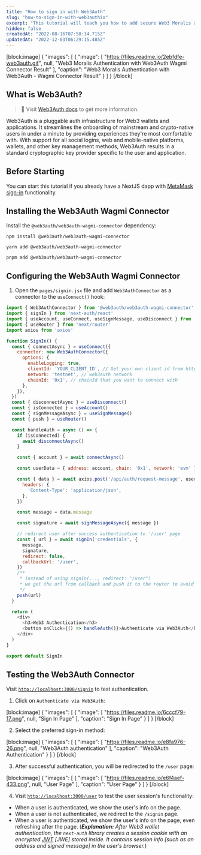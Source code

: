 ```yaml
---
title: "How to sign in with Web3Auth"
slug: "how-to-sign-in-with-web3authio"
excerpt: "This tutorial will teach you how to add secure Web3 Moralis authentication to your NextJS application by walking you through the process of developing a full-stack Web3 authentication solution using the popular NextJS framework."
hidden: false
createdAt: "2022-08-16T07:58:14.715Z"
updatedAt: "2022-12-03T06:29:15.485Z"
---
```

[block:image]
{
  "images": [
    {
      "image": [
        "https://files.readme.io/2ebfdfe-web3auth.gif",
        null,
        "Web3 Moralis Authentication with Web3Auth Wagmi Connector Result"
      ],
      "caption": "Web3 Moralis Authentication with Web3Auth - Wagmi Connector Result"
    }
  ]
}
[/block]

## What is Web3Auth?

> 📘 Visit [Web3Auth docs](https://web3auth.io/docs/index.html) to get more information.

Web3Auth is a pluggable auth infrastructure for Web3 wallets and applications. It streamlines the onboarding of mainstream and crypto-native users in under a minute by providing experiences they're most comfortable with. With support for all social logins, web and mobile-native platforms, wallets, and other key management methods, Web3Auth results in a standard cryptographic key provider specific to the user and application.

## Before Starting

You can start this tutorial if you already have a NextJS dapp with [MetaMask sign-in](doc:sign-in-with-metamask) functionality.

## Installing the Web3Auth Wagmi Connector

Install the `@web3auth/web3auth-wagmi-connector` dependency:

```shell npm
npm install @web3auth/web3auth-wagmi-connector
```
```shell yarn
yarn add @web3auth/web3auth-wagmi-connector
```
```shell pnpm
pnpm add @web3auth/web3auth-wagmi-connector
```



## Configuring the Web3Auth Wagmi Connector

1. Open the `pages/signin.jsx` file and add `Web3AuthConnector` as a connector to the `useConnect()` hook:

```javascript
import { Web3AuthConnector } from '@web3auth/web3auth-wagmi-connector'
import { signIn } from 'next-auth/react'
import { useAccount, useConnect, useSignMessage, useDisconnect } from 'wagmi'
import { useRouter } from 'next/router'
import axios from 'axios'

function SignIn() {
  const { connectAsync } = useConnect({
    connector: new Web3AuthConnector({
      options: {
        enableLogging: true,
        clientId: 'YOUR_CLIENT_ID', // Get your own client id from https://dashboard.web3auth.io
        network: 'testnet', // web3auth network
        chainId: '0x1', // chainId that you want to connect with
      },
    }),
  })
  const { disconnectAsync } = useDisconnect()
  const { isConnected } = useAccount()
  const { signMessageAsync } = useSignMessage()
  const { push } = useRouter()

  const handleAuth = async () => {
    if (isConnected) {
      await disconnectAsync()
    }

    const { account } = await connectAsync()

    const userData = { address: account, chain: '0x1', network: 'evm' }

    const { data } = await axios.post('/api/auth/request-message', userData, {
      headers: {
        'Content-Type': 'application/json',
      },
    })

    const message = data.message

    const signature = await signMessageAsync({ message })

    // redirect user after success authentication to '/user' page
    const { url } = await signIn('credentials', {
      message,
      signature,
      redirect: false,
      callbackUrl: '/user',
    })
    /**
     * instead of using signIn(..., redirect: "/user")
     * we get the url from callback and push it to the router to avoid page refreshing
     */
    push(url)
  }

  return (
    <div>
      <h3>Web3 Authentication</h3>
      <button onClick={() => handleAuth()}>Authenticate via Web3Auth</button>
    </div>
  )
}

export default SignIn
```



## Testing the Web3Auth Connector

Visit [`http://localhost:3000/signin`](http://localhost:3000/signin) to test authentication.

1. Click on `Authenticate via Web3Auth`:

[block:image]
{
  "images": [
    {
      "image": [
        "https://files.readme.io/6cccf79-17.png",
        null,
        "Sign In Page"
      ],
      "caption": "Sign In Page"
    }
  ]
}
[/block]

2. Select the preferred sign-in method:

[block:image]
{
  "images": [
    {
      "image": [
        "https://files.readme.io/e8fa976-26.png",
        null,
        "Web3Auth authentication"
      ],
      "caption": "Web3Auth Authentication"
    }
  ]
}
[/block]

3. After successful authentication, you will be redirected to the `/user` page:

[block:image]
{
  "images": [
    {
      "image": [
        "https://files.readme.io/e6f4aef-433.png",
        null,
        "User Page"
      ],
      "caption": "User Page"
    }
  ]
}
[/block]

4. Visit [`http://localhost:3000/user`](http://localhost:3000/user) to test the user session's functionality: 

- When a user is authenticated, we show the user's info on the page.
- When a user is not authenticated, we redirect to the `/signin` page. 
- When a user is authenticated, we show the user's info on the page, even refreshing after the page. (_**Explanation:** After Web3 wallet authentication, the `next-auth` library creates a session cookie with an encrypted [JWT](https://jwt.io/introduction) [JWE] stored inside. It contains session info [such as an address and signed message] in the user's browser._)